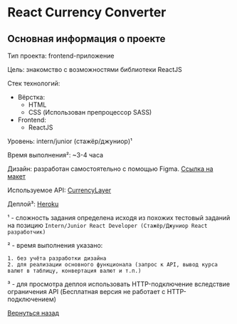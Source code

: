 # React Currency Converter

## Основная информация о проекте

Тип проекта: frontend-приложение

Цель: знакомство с возможностями библиотеки ReactJS

Стек технологий:
- Вёрстка:
    - HTML
    - CSS (Использован препроцессор SASS)
- Frontend:
    - ReactJS

Уровень: intern/junior (стажёр/джуниор)¹

Время выполнения²: ~3-4 часа

Дизайн: разработан самостоятельно с помощью Figma. [Ссылка на макет](https://www.figma.com/file/fb3rBbzunkPW1E9HR6PfEZ/react-currency-converter?node-id=0%3A1)

Используемое API: [CurrencyLayer](https://currencylayer.com/)

Деплой³: [Heroku](http://pro100cahya-react-cash-convert.herokuapp.com/)

¹ - сложность задания определена исходя из похожих тестовый заданий на позицию `Intern/Junior React Developer (Стажёр/Джуниор React разработчик)`

² - время выполнения указано:

    1. без учёта разработки дизайна
    2. для реализации основного функционала (запрос к API, вывод курса валют в таблицу, конвертация валют и т.п.)

³ - для просмотра деплоя использовать HTTP-подключение вследствие ограничения API (Бесплатная версия не работает с HTTP-подключением)

[Вернуться назад](/README.md)
